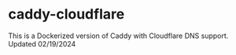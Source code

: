 # caddy-cloudflare

This is a Dockerized version of Caddy with Cloudflare DNS support.
Updated 02/19/2024
